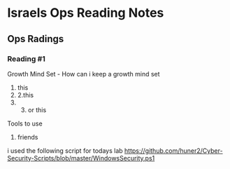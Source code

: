 # Israels Ops Reading Notes

## Ops Radings

### Reading #1

Growth Mind Set - How can i keep a growth mind set
1. this
2. 2.this
3. 3. or this

Tools to use
1. friends

i used the following script for todays lab
https://github.com/huner2/Cyber-Security-Scripts/blob/master/WindowsSecurity.ps1
